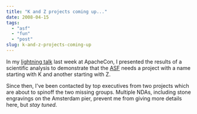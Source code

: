 ```yaml
---
title: "K and Z projects coming up..."
date: 2008-04-15
tags: 
  - "asf"
  - "fun"
  - "post"
slug: k-and-z-projects-coming-up
---
```


In my [lightning talk](http://eu.apachecon.com/eu2008/program/Special%20Events) last week at ApacheCon, I presented the results of a scientific analysis to demonstrate that the [ASF](http://www.apache.org) needs a project with a name starting with K and another starting with Z.

Since then, I've been contacted by top executives from two projects which are about to spinoff the two missing groups. Multiple NDAs, including stone engravings on the Amsterdam pier, prevent me from giving more details here, but _stay tuned_.
